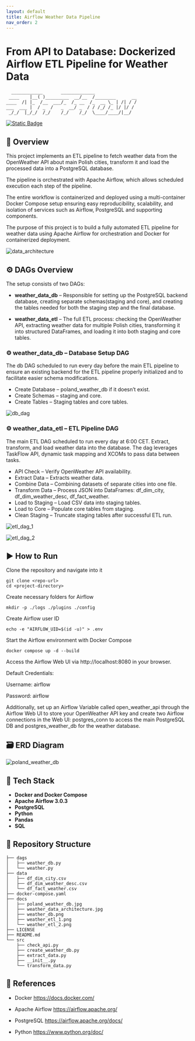```yaml
---
layout: default
title: Airflow Weather Data Pipeline
nav_order: 2
---
```


# From API to Database: Dockerized Airflow ETL Pipeline for Weather Data
```
  ____________       _____________
 ____    |__( )_________  __/__  /________      __
____  /| |_  /__  ___/_  /_ __  /_  __ \_ | /| / /
___  ___ |  / _  /   _  __/ _  / / /_/ /_ |/ |/ /
 _/_/  |_/_/  /_/    /_/    /_/  \____/____/|__/
```

[![Static Badge](https://img.shields.io/badge/Open%20GitHub%20Repository-blue?style=for-the-badge&logo=github)](https://github.com/danielv089/airflow-weather-data-pipeline)

## 📌 Overview
This project implements an ETL pipeline to fetch weather data from the OpenWeather API about main Polish cities, transform it and load the processed data into a PostgreSQL database. 

The pipeline is orchestrated with Apache Airflow, which allows scheduled execution each step of the pipeline. 

The entire workflow is containerized and deployed using a multi-container Docker Compose setup ensuring easy reproducibility, scalability, and isolation of services such as Airflow, PostgreSQL and supporting components.

The purpose of this project is to build a fully automated ETL pipeline for weather data using Apache Airflow for orchestration and Docker for containerized deployment. 

![data_architecture](/de_projects/assets//airflow-weather-data-pipeline/weather_data_architecture.jpg)


## ⚙️ DAGs Overview
The setup consists of two DAGs:

- **weather_data_db** – Responsible for setting up the PostgreSQL backend database, creating separate schemas(staging and core), and creating the tables needed for both the staging step and the final database.

- **weather_data_etl** – The full ETL process: checking the OpenWeather API, extracting weather data for multiple Polish cities, transforming it into structured DataFrames, and loading it into both staging and core tables.

### ⚙️ weather_data_db – Database Setup DAG

The db DAG scheduled to run every day before the main ETL pipeline to ensure an existing backend for the ETL pipeline properly initialized and to facilitate easier schema modifications.

- Create Database – poland_weather_db if it doesn’t exist.
- Create Schemas – staging and core.
- Create Tables – Staging tables and core tables.

![db_dag](/de_projects/assets/airflow-weather-data-pipeline/weather_db.png)

### ⚙️ weather_data_etl – ETL Pipeline DAG

The main ETL DAG scheduled to run every day at 6:00 CET. Extract, transform, and load weather data into the database. The dag leverages  TaskFlow API, dynamic task mapping and XCOMs to pass data between tasks.

- API Check – Verify OpenWeather API availability.
- Extract Data – Extracts weather data.
- Combine Data – Combining datasets of separate cities into one file.
- Transform Data – Process JSON into DataFrames: df_dim_city, df_dim_weather_desc, df_fact_weather.
- Load to Staging – Load CSV data into staging tables.
- Load to Core – Populate core tables from staging.
- Clean Staging – Truncate staging tables after successful ETL run.

![etl_dag_1](/de_projects/assets/airflow-weather-data-pipeline/weather_etl_1.png)

![etl_dag_2](/de_projects/assets/airflow-weather-data-pipeline/weather_etl_2.png)

## ▶️ How to Run

Clone the repository and navigate into it

```
git clone <repo-url>
cd <project-directory>
```
Create necessary folders for Airflow

```
mkdir -p ./logs ./plugins ./config
```
Create Airflow user ID

```
echo -e "AIRFLOW_UID=$(id -u)" > .env
```
Start the Airflow environment with Docker Compose

```
docker compose up -d --build
```
Access the Airflow Web UI via  http://localhost:8080 in your browser. 

Default Credentials:

Username: airflow

Password: airflow

Additionally, set up an Airflow Variable called open_weather_api through the Airflow Web UI to store your OpenWeather API key and create two Airflow connections in the Web UI: postgres_conn to access the main PostgreSQL DB and postgres_weather_db for the weather database.

## 🗃️ ERD Diagram

![poland_weather_db](/de_projects/assets/airflow-weather-data-pipeline/poland_weather_db.jpg)

## 🧰 Tech Stack

- **Docker and Docker Compose**
- **Apache Airflow 3.0.3**
- **PostgreSQL**
- **Python**
- **Pandas**
- **SQL**

## 📁 Repository Structure

```
├── dags
│   ├── weather_db.py
│   └── weather.py
├── data
│   ├── df_dim_city.csv
│   ├── df_dim_weather_desc.csv
│   └── df_fact_weather.csv
├── docker-compose.yaml
├── docs
│   ├── poland_weather_db.jpg
│   ├── weather_data_architecture.jpg
│   ├── weather_db.png
│   ├── weather_etl_1.png
│   └── weather_etl_2.png
├── LICENSE
├── README.md
└── src
    ├── check_api.py
    ├── create_weather_db.py
    ├── extract_data.py
    ├── __init__.py
    └── transform_data.py
```

## 🔗 References

- Docker 
https://docs.docker.com/

- Apache Airflow
https://airflow.apache.org/

- PostgreSQL
https://airflow.apache.org/docs/

- Python
https://www.python.org/doc/